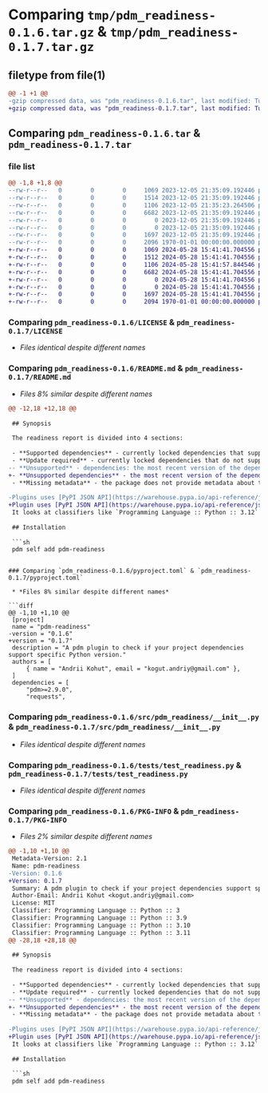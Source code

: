 # Comparing `tmp/pdm_readiness-0.1.6.tar.gz` & `tmp/pdm_readiness-0.1.7.tar.gz`

## filetype from file(1)

```diff
@@ -1 +1 @@
-gzip compressed data, was "pdm_readiness-0.1.6.tar", last modified: Tue Dec  5 21:35:23 2023, max compression
+gzip compressed data, was "pdm_readiness-0.1.7.tar", last modified: Tue May 28 15:41:57 2024, max compression
```

## Comparing `pdm_readiness-0.1.6.tar` & `pdm_readiness-0.1.7.tar`

### file list

```diff
@@ -1,8 +1,8 @@
--rw-r--r--   0        0        0     1069 2023-12-05 21:35:09.192446 pdm_readiness-0.1.6/LICENSE
--rw-r--r--   0        0        0     1514 2023-12-05 21:35:09.192446 pdm_readiness-0.1.6/README.md
--rw-r--r--   0        0        0     1106 2023-12-05 21:35:23.264506 pdm_readiness-0.1.6/pyproject.toml
--rw-r--r--   0        0        0     6682 2023-12-05 21:35:09.192446 pdm_readiness-0.1.6/src/pdm_readiness/__init__.py
--rw-r--r--   0        0        0        0 2023-12-05 21:35:09.192446 pdm_readiness-0.1.6/src/pdm_readiness/py.typed
--rw-r--r--   0        0        0        0 2023-12-05 21:35:09.192446 pdm_readiness-0.1.6/tests/__init__.py
--rw-r--r--   0        0        0     1697 2023-12-05 21:35:09.192446 pdm_readiness-0.1.6/tests/test_readiness.py
--rw-r--r--   0        0        0     2096 1970-01-01 00:00:00.000000 pdm_readiness-0.1.6/PKG-INFO
+-rw-r--r--   0        0        0     1069 2024-05-28 15:41:41.704556 pdm_readiness-0.1.7/LICENSE
+-rw-r--r--   0        0        0     1512 2024-05-28 15:41:41.704556 pdm_readiness-0.1.7/README.md
+-rw-r--r--   0        0        0     1106 2024-05-28 15:41:57.844546 pdm_readiness-0.1.7/pyproject.toml
+-rw-r--r--   0        0        0     6682 2024-05-28 15:41:41.704556 pdm_readiness-0.1.7/src/pdm_readiness/__init__.py
+-rw-r--r--   0        0        0        0 2024-05-28 15:41:41.704556 pdm_readiness-0.1.7/src/pdm_readiness/py.typed
+-rw-r--r--   0        0        0        0 2024-05-28 15:41:41.704556 pdm_readiness-0.1.7/tests/__init__.py
+-rw-r--r--   0        0        0     1697 2024-05-28 15:41:41.704556 pdm_readiness-0.1.7/tests/test_readiness.py
+-rw-r--r--   0        0        0     2094 1970-01-01 00:00:00.000000 pdm_readiness-0.1.7/PKG-INFO
```

### Comparing `pdm_readiness-0.1.6/LICENSE` & `pdm_readiness-0.1.7/LICENSE`

 * *Files identical despite different names*

### Comparing `pdm_readiness-0.1.6/README.md` & `pdm_readiness-0.1.7/README.md`

 * *Files 8% similar despite different names*

```diff
@@ -12,18 +12,18 @@
 
 ## Synopsis
 
 The readiness report is divided into 4 sections:
 
 - **Supported dependencies** - currently locked dependencies that support the target Python version.
 - **Update required** - currently locked dependencies that do not support the target Python version, but have newer versions that do.
-- **Unsupported** - dependencies: the most recent version of the dependency does not support the target Python version.
+- **Unsupported dependencies** - the most recent version of the dependency does not support the target Python version.
 - **Missing metadata** - the package does not provide metadata about the supported Python versions.
 
-Plugins uses [PyPI JSON API](https://warehouse.pypa.io/api-reference/json.html) to get the metadata.
+Plugin uses [PyPI JSON API](https://warehouse.pypa.io/api-reference/json.html) to get the metadata.
 It looks at classifiers like `Programming Language :: Python :: 3.12` to determine which versions are supported.
 
 ## Installation
 
 ```sh
 pdm self add pdm-readiness
 ```
```

### Comparing `pdm_readiness-0.1.6/pyproject.toml` & `pdm_readiness-0.1.7/pyproject.toml`

 * *Files 8% similar despite different names*

```diff
@@ -1,10 +1,10 @@
 [project]
 name = "pdm-readiness"
-version = "0.1.6"
+version = "0.1.7"
 description = "A pdm plugin to check if your project dependencies support specific Python version."
 authors = [
     { name = "Andrii Kohut", email = "kogut.andriy@gmail.com" },
 ]
 dependencies = [
     "pdm>=2.9.0",
     "requests",
```

### Comparing `pdm_readiness-0.1.6/src/pdm_readiness/__init__.py` & `pdm_readiness-0.1.7/src/pdm_readiness/__init__.py`

 * *Files identical despite different names*

### Comparing `pdm_readiness-0.1.6/tests/test_readiness.py` & `pdm_readiness-0.1.7/tests/test_readiness.py`

 * *Files identical despite different names*

### Comparing `pdm_readiness-0.1.6/PKG-INFO` & `pdm_readiness-0.1.7/PKG-INFO`

 * *Files 2% similar despite different names*

```diff
@@ -1,10 +1,10 @@
 Metadata-Version: 2.1
 Name: pdm-readiness
-Version: 0.1.6
+Version: 0.1.7
 Summary: A pdm plugin to check if your project dependencies support specific Python version.
 Author-Email: Andrii Kohut <kogut.andriy@gmail.com>
 License: MIT
 Classifier: Programming Language :: Python :: 3
 Classifier: Programming Language :: Python :: 3.9
 Classifier: Programming Language :: Python :: 3.10
 Classifier: Programming Language :: Python :: 3.11
@@ -28,18 +28,18 @@
 
 ## Synopsis
 
 The readiness report is divided into 4 sections:
 
 - **Supported dependencies** - currently locked dependencies that support the target Python version.
 - **Update required** - currently locked dependencies that do not support the target Python version, but have newer versions that do.
-- **Unsupported** - dependencies: the most recent version of the dependency does not support the target Python version.
+- **Unsupported dependencies** - the most recent version of the dependency does not support the target Python version.
 - **Missing metadata** - the package does not provide metadata about the supported Python versions.
 
-Plugins uses [PyPI JSON API](https://warehouse.pypa.io/api-reference/json.html) to get the metadata.
+Plugin uses [PyPI JSON API](https://warehouse.pypa.io/api-reference/json.html) to get the metadata.
 It looks at classifiers like `Programming Language :: Python :: 3.12` to determine which versions are supported.
 
 ## Installation
 
 ```sh
 pdm self add pdm-readiness
 ```
```

